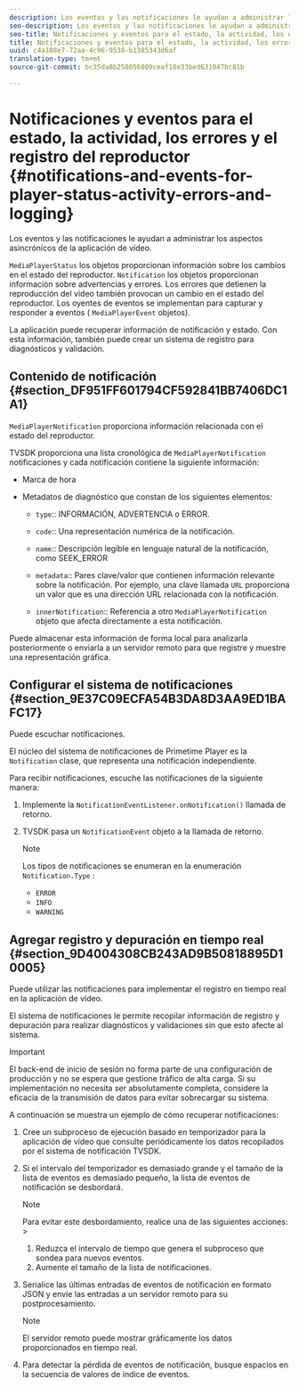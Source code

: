 ```yaml
---
description: Los eventos y las notificaciones le ayudan a administrar los aspectos asincrónicos de la aplicación de vídeo.
seo-description: Los eventos y las notificaciones le ayudan a administrar los aspectos asincrónicos de la aplicación de vídeo.
seo-title: Notificaciones y eventos para el estado, la actividad, los errores y el registro del reproductor
title: Notificaciones y eventos para el estado, la actividad, los errores y el registro del reproductor
uuid: c4a108e7-72aa-4c96-9538-b1385343d6af
translation-type: tm+mt
source-git-commit: bc35da8b258056809ceaf18e33bed631047bc81b

---
```



# Notificaciones y eventos para el estado, la actividad, los errores y el registro del reproductor {#notifications-and-events-for-player-status-activity-errors-and-logging}

Los eventos y las notificaciones le ayudan a administrar los aspectos asincrónicos de la aplicación de vídeo.

`MediaPlayerStatus` los objetos proporcionan información sobre los cambios en el estado del reproductor. `Notification` los objetos proporcionan información sobre advertencias y errores. Los errores que detienen la reproducción del vídeo también provocan un cambio en el estado del reproductor. Los oyentes de eventos se implementan para capturar y responder a eventos ( `MediaPlayerEvent` objetos).

La aplicación puede recuperar información de notificación y estado. Con esta información, también puede crear un sistema de registro para diagnósticos y validación.

## Contenido de notificación {#section_DF951FF601794CF592841BB7406DC1A1}

`MediaPlayerNotification` proporciona información relacionada con el estado del reproductor.

TVSDK proporciona una lista cronológica de `MediaPlayerNotification` notificaciones y cada notificación contiene la siguiente información:

* Marca de hora
* Metadatos de diagnóstico que constan de los siguientes elementos:

   * `type`:: INFORMACIÓN, ADVERTENCIA o ERROR.
   * `code`:: Una representación numérica de la notificación.
   * `name`:: Descripción legible en lenguaje natural de la notificación, como SEEK_ERROR
   * `metadata`:: Pares clave/valor que contienen información relevante sobre la notificación. Por ejemplo, una clave llamada `URL` proporciona un valor que es una dirección URL relacionada con la notificación.

   * `innerNotification`:: Referencia a otro `MediaPlayerNotification` objeto que afecta directamente a esta notificación.

Puede almacenar esta información de forma local para analizarla posteriormente o enviarla a un servidor remoto para que registre y muestre una representación gráfica.

## Configurar el sistema de notificaciones {#section_9E37C09ECFA54B3DA8D3AA9ED1BAFC17}

Puede escuchar notificaciones.

El núcleo del sistema de notificaciones de Primetime Player es la `Notification` clase, que representa una notificación independiente.

Para recibir notificaciones, escuche las notificaciones de la siguiente manera:

1. Implemente la `NotificationEventListener.onNotification()` llamada de retorno.
1. TVSDK pasa un `NotificationEvent` objeto a la llamada de retorno.

   >[!NOTE]
   >
   >Los tipos de notificaciones se enumeran en la enumeración `Notification.Type` :

   * `ERROR`
   * `INFO`
   * `WARNING`

## Agregar registro y depuración en tiempo real {#section_9D4004308CB243AD9B50818895D10005}

Puede utilizar las notificaciones para implementar el registro en tiempo real en la aplicación de vídeo.

El sistema de notificaciones le permite recopilar información de registro y depuración para realizar diagnósticos y validaciones sin que esto afecte al sistema.

>[!IMPORTANT]
>
>El back-end de inicio de sesión no forma parte de una configuración de producción y no se espera que gestione tráfico de alta carga. Si su implementación no necesita ser absolutamente completa, considere la eficacia de la transmisión de datos para evitar sobrecargar su sistema.

A continuación se muestra un ejemplo de cómo recuperar notificaciones:

1. Cree un subproceso de ejecución basado en temporizador para la aplicación de vídeo que consulte periódicamente los datos recopilados por el sistema de notificación TVSDK.
1. Si el intervalo del temporizador es demasiado grande y el tamaño de la lista de eventos es demasiado pequeño, la lista de eventos de notificación se desbordará.

   >[!NOTE]
   >
   >Para evitar este desbordamiento, realice una de las siguientes acciones:    >
   >    
   >    
   >    1. Reduzca el intervalo de tiempo que genera el subproceso que sondea para nuevos eventos.
   >    1. Aumente el tamaño de la lista de notificaciones.


1. Serialice las últimas entradas de eventos de notificación en formato JSON y envíe las entradas a un servidor remoto para su postprocesamiento.

   >[!NOTE]
   >
   >El servidor remoto puede mostrar gráficamente los datos proporcionados en tiempo real.

1. Para detectar la pérdida de eventos de notificación, busque espacios en la secuencia de valores de índice de eventos.